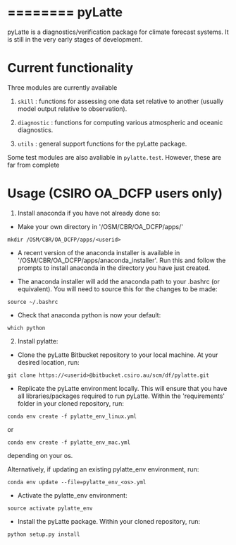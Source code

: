 ========
pyLatte
========

pyLatte is a diagnostics/verification package for climate forecast systems. It is still in the very early stages of development.

Current functionality
======================

Three modules are currently available

1. ``skill`` : functions for assessing one data set relative to another (usually model output relative to observation).

2. ``diagnostic`` : functions for computing various atmospheric and oceanic diagnostics.

3. ``utils`` : general support functions for the pyLatte package. 

Some test modules are also avaliable in ``pylatte.test``. However, these are far from complete 

Usage (CSIRO OA\_DCFP users only)
==================================

1. Install anaconda if you have not already done so:

* Make your own directory in '/OSM/CBR/OA\_DCFP/apps/'

``mkdir /OSM/CBR/OA_DCFP/apps/<userid>``

* A recent version of the anaconda installer is available in '/OSM/CBR/OA\_DCFP/apps/anaconda\_installer'. Run this and follow the prompts to install anaconda in the directory you have just created.

* The anaconda installer will add the anaconda path to your .bashrc (or equivalent). You will need to source this for the changes to be made:

``source ~/.bashrc``

* Check that anaconda python is now your default:

``which python``

2. Install pylatte:

* Clone the pyLatte Bitbucket repository to your local machine. At your desired location, run:

``git clone https://<userid>@bitbucket.csiro.au/scm/df/pylatte.git``

* Replicate the pyLatte environment locally. This will ensure that you have all libraries/packages required to run pyLatte. Within the 'requirements' folder in your cloned repository, run:  
  
``conda env create -f pylatte_env_linux.yml``  
  
or  
  
``conda env create -f pylatte_env_mac.yml``  
  
depending on your os.  
  
Alternatively, if updating an existing pylatte\_env environment, run:  

``conda env update --file=pylatte_env_<os>.yml``

* Activate the pylatte\_env environment:

``source activate pylatte_env``

* Install the pyLatte package. Within your cloned repository, run:

``python setup.py install``

